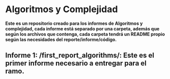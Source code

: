# Algoritmos y Complejidad

**Este es un repositorio creado para los informes de Algoritmos y complejidad, cada informe está separado por una carpeta, además que según los archivos que contenga,
cada carpeta tendrá un README propio según las necesidades del reporte/informe/código.**

## **Informe 1: /first_report_algorithms/**: Este es el primer informe necesario a entregar para el ramo.
